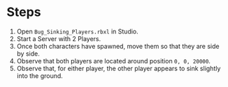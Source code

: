 # Steps

1. Open `Bug_Sinking_Players.rbxl` in Studio.
2. Start a Server with 2 Players.
3. Once both characters have spawned, move them so that they are side by side.
4. Observe that both players are located around position `0, 0, 20000`.
5. Observe that, for either player, the other player appears to sink slightly into the ground.
